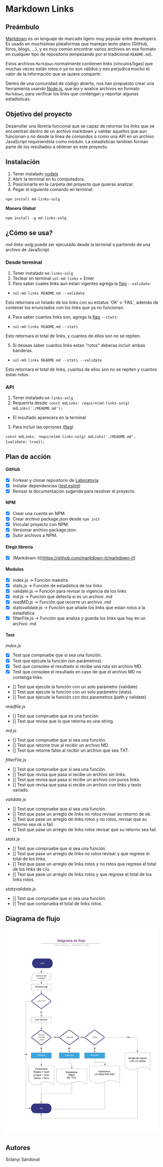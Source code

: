 # Markdown Links

## Preámbulo

[Markdown](https://es.wikipedia.org/wiki/Markdown) es un lenguaje de marcado
ligero muy popular entre developers. Es usado en muchísimas plataformas que
manejan texto plano (GitHub, foros, blogs, ...), y es muy común
encontrar varios archivos en ese formato en cualquier tipo de repositorio
(empezando por el tradicional `README.md`).

Estos archivos `Markdown` normalmente contienen _links_ (vínculos/ligas) que
muchas veces están rotos o ya no son válidos y eso perjudica mucho el valor de
la información que se quiere compartir.

Dentro de una comunidad de código abierto, nos han propuesto crear una
herramienta usando [Node.js](https://nodejs.org/), que lea y analice archivos
en formato `Markdown`, para verificar los links que contengan y reportar
algunas estadísticas.

## Objetivo del proyecto

Desarrollar una libreria funcional que se capaz de retornar los links que se encuentran dentro de un archivo markdown y validar aquellos que aun funcionan o no desde la línea de comandos o como una API en un archivo JavaScript requiriendola como módulo. La estadísticas tambien forman parte de los resultados a obtener en este proyecto.

## Instalación

1. Tener instalado [nodejs](https://nodejs.org/en/)
2. Abrir la terminal en tu computadora.
3. Posicionarte en la carpeta del proyecto que quieras analizar.
4. Pegar el siguiente comando en terminal:

`npm install md-links-solg`

**Manera Global**

`npm install -g md-links-solg`

## ¿Cómo se usa?

*md-links-solg* puede ser ejecutado desde la terminal o partiendo de una archivo de JavaScript.

### Desde terminal

1. Tener instalado `md-links-solg`
2. Teclear en terminal `sol-md-links` + Enter
3. Para saber cuales links aun estan vigentes agrega la [flag](https://golang.org/pkg/flag/) `--validate`:
* `sol-md-links README.md --validate`

Esto retornara un listado de los links con su estatus 'OK' o 'FAIL', además de contener los enunciados con los links que ya no funcionan.

4. Para saber cuantos links son, agrega la [flag](https://golang.org/pkg/flag/) `--stats`:
* `sol-md-links README.md --stats`

Esto retornara el total de links, y cuantos de ellos son no se repiten.

5. Si deseas saber cuantos links estan "rotos" deberas incluir ambas banderas.

* `sol-md-links README.md --stats --validate` 

Esto retornara el total de links, cuantos de ellos son no se repiten y cuantos estan rotos.

### API

1. Tener instalado `md-links-solg`
2. Requerirla desde:
`const mdLinks: require(md-links-solg)
mdLinks('./README.md');`

* El resultado aparecera en la terminal

3. Para incluir las opciones ([flag](https://golang.org/pkg/flag/))

`const mdLinks: require(md-links-solg)
mdLinks('./README.md', {validate: true});`

## Plan de acción

#### GitHub 
- [x] Forkear y clonar repositorio de [Laboratoria](https://www.laboratoria.la/)
- [x] Instalar dependencias ([jest](https://jestjs.io/),[eslint](https://eslint.org/))
- [x] Revisar la documentación sugerida para resolver el proyecto.

#### NPM
- [x] Crear una cuenta en NPM.
- [x] Crear archivo package.json desde `npm init`
- [x] Vincular proyecto con NPM.
- [x] Versionar archivo package.json.
- [x] Subir archivos a NPM.

#### Elegir librería
- [x] (Markdown-it)[https://github.com/markdown-it/markdown-it]

#### Modulos
- [x] index.js -> Función maestra
- [x] stats.js -> Función de estadística de los links
- [x] validate.js -> Función para revisar la vigencia de los links
- [x] md.js -> Función que detecta si es un archivo .md
- [x] readMD.js -> Función que recorre un archivo .md
- [x] statsvalidate.js -> Función que añade los links que estan rotos a la estadística
- [x] filterFile.js -> Función que analiza y guarda los links que hay en un archivo .md

#### Test

*index.js*

- [x] Test que compruebe que si sea una función.
- [x] Test que ejecute la función (sin parámetros).
- [x] Test que consolee el resultado si recibe una ruta sin archivo MD.
- [x] Test que consolee el resultado en caso de que el archivo MD no contenga links.
- [] Test que ejecute la función con un solo parámetro (validate).
- [] Test que ejecute la función con un solo parámetro (stats).
- [] Test que ejecute la función con dos parametros (path y validate).

*readfile.js*

- [] Test que compruebe que es una función.
- [] Test que revise que lo que retorna es una string.

*md.js*

- [] Test que compruebe que si sea una función.
- [] Test que retorne true al recibir un archivo MD.
- [] Test que retorne false al recibir un archivo que sea TXT.

*filterFile.js*

- [] Test que compruebe que si sea una función.
- [] Test que revisa que pasa si recibe un archivo sin links.
- [] Test que revisa que pasa si recibe un archivo con puros links.
- [] Test que revisa que pasa si recibe un archivo con links y texto variado.

*validate.js*
- [] Test que compruebe que si sea una función.
- [] Test que pase un arreglo de links no rotos revisar su retorno de ok.
- [] Test que pase un arreglo de links rotos y no rotos, revisar que su retorno sea ok o fail.
- [] Test que pase un arreglo de links rotos revisar que su retorno sea fail.

*stats.js*
- [] Test que compruebe que si sea una función.
- [] Test que pase un arreglo de links no rotos revisar y que regrese el total de los links.
- [] Test que pase un arreglo de links rotos y no rotos que regrese el total de los links de c/u.
- [] Test que pase un arreglo de links rotos y que regrese el total de los links rotos.

 *statsvalidate.js*
 - [] Test que compruebe que si sea una función.
 - [] Test que comprueba el total de links rotos.

## Diagrama de flujo
![Diagrama de flujo](https://github.com/SolGee/MEX008-FE-md-link/blob/master/diagrama-flujo.jpeg)

## Autores

Solanyi Sandoval

